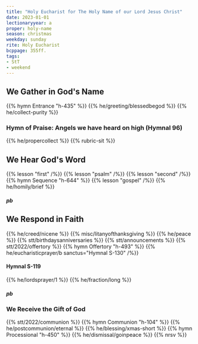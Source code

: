 ```yaml
---
title: "Holy Eucharist for The Holy Name of our Lord Jesus Christ"
date: 2023-01-01
lectionaryyear: a
proper: holy-name
season: christmas
weekday: sunday
rite: Holy Eucharist
bcppage: 355ff.
tags:
- StT
- weekend
---
```

## We Gather in God's Name
{{% hymn Entrance "h-435" %}}
{{% he/greeting/blessedbegod %}}
{{% he/collect-purity %}}
### Hymn of Praise: Angels we have heard on high (Hymnal 96)
{{% he/propercollect %}}
{{% rubric-sit %}}
## We Hear God's Word
{{% lesson "first" /%}}
{{% lesson "psalm" /%}}
{{% lesson "second" /%}}
{{% hymn Sequence "h-644" %}}
{{% lesson "gospel" /%}}
{{% he/homily/brief %}}
##### pb
## We Respond in Faith
{{% he/creed/nicene %}}
{{% misc/litanyofthanksgiving %}}
{{% he/peace %}}
{{% stt/birthdaysanniversaries %}}
{{% stt/announcements %}}
{{% stt/2022/offertory %}}
{{% hymn Offertory "h-493" %}}
{{% he/eucharisticprayer/b sanctus="Hymnal S-130" /%}}
#### Hymnal S-119
{{% he/lordsprayer/1 %}}
{{% he/fraction/long %}}
##### pb
### We Receive the Gift of God
{{% stt/2022/communion %}}
{{% hymn Communion "h-104" %}}
{{% he/postcommunion/eternal %}}
{{% he/blessing/xmas-short %}}
{{% hymn Processional "h-450" %}}
{{% he/dismissal/goinpeace %}}
{{% nrsv %}}

